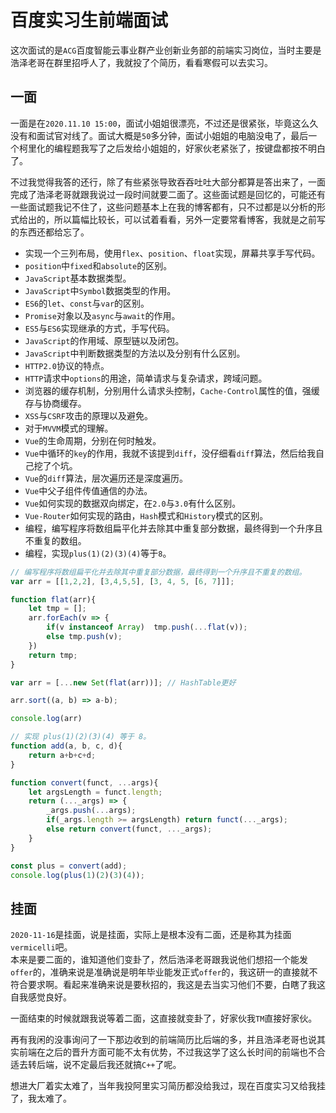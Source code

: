 # 百度实习生前端面试
这次面试的是`ACG`百度智能云事业群产业创新业务部的前端实习岗位，当时主要是浩泽老哥在群里招呼人了，我就投了个简历，看看寒假可以去实习。

## 一面
一面是在`2020.11.10 15:00`，面试小姐姐很漂亮，不过还是很紧张，毕竟这么久没有和面试官对线了。面试大概是`50`多分钟，面试小姐姐的电脑没电了，最后一个柯里化的编程题我写了之后发给小姐姐的，好家伙老紧张了，按键盘都按不明白了。

不过我觉得我答的还行，除了有些紧张导致吞吞吐吐大部分都算是答出来了，一面完成了浩泽老哥就跟我说过一段时间就要二面了。这些面试题是回忆的，可能还有一些面试题我记不住了，这些问题基本上在我的博客都有，只不过都是以分析的形式给出的，所以篇幅比较长，可以试着看看，另外一定要常看博客，我就是之前写的东西还都给忘了。

* 实现一个三列布局，使用`flex`、`position`、`float`实现，屏幕共享手写代码。
* `position`中`fixed`和`absolute`的区别。
* `JavaScript`基本数据类型。
* `JavaScript`中`Symbol`数据类型的作用。
* `ES6`的`let`、`const`与`var`的区别。
* `Promise`对象以及`async`与`await`的作用。
* `ES5`与`ES6`实现继承的方式，手写代码。
* `JavaScript`的作用域、原型链以及闭包。
* `JavaScript`中判断数据类型的方法以及分别有什么区别。
* `HTTP2.0`协议的特点。
* `HTTP`请求中`options`的用途，简单请求与复杂请求，跨域问题。
* 浏览器的缓存机制，分别用什么请求头控制，`Cache-Control`属性的值，强缓存与协商缓存。
* `XSS`与`CSRF`攻击的原理以及避免。
* 对于`MVVM`模式的理解。
* `Vue`的生命周期，分别在何时触发。
* `Vue`中循环的`key`的作用，我就不该提到`diff`，没仔细看`diff`算法，然后给我自己挖了个坑。
* `Vue`的`diff`算法，层次遍历还是深度遍历。
* `Vue`中父子组件传值通信的办法。
* `Vue`如何实现的数据双向绑定，在`2.0`与`3.0`有什么区别。
* `Vue-Router`如何实现的路由，`Hash`模式和`History`模式的区别。
* 编程，编写程序将数组扁平化并去除其中重复部分数据，最终得到一个升序且不重复的数组。
* 编程，实现`plus(1)(2)(3)(4)`等于`8`。

```javascript
// 编写程序将数组扁平化并去除其中重复部分数据，最终得到一个升序且不重复的数组。
var arr = [[1,2,2], [3,4,5,5], [3, 4, 5, [6, 7]]];

function flat(arr){
    let tmp = [];
    arr.forEach(v => {
        if(v instanceof Array)  tmp.push(...flat(v));
        else tmp.push(v);
    })
    return tmp;
}

var arr = [...new Set(flat(arr))]; // HashTable更好

arr.sort((a, b) => a-b);

console.log(arr)

// 实现 plus(1)(2)(3)(4) 等于 8。
function add(a, b, c, d){
    return a+b+c+d;
}

function convert(funct, ...args){
    let argsLength = funct.length;
    return (..._args) => {
        _args.push(...args);
        if(_args.length >= argsLength) return funct(..._args);
        else return convert(funct, ..._args);
    }
}

const plus = convert(add);
console.log(plus(1)(2)(3)(4));
```

## 挂面
`2020-11-16`是挂面，说是挂面，实际上是根本没有二面，还是称其为挂面`vermicelli`吧。  
本来是要二面的，谁知道他们变卦了，然后浩泽老哥跟我说他们想招一个能发`offer`的，准确来说是准确说是明年毕业能发正式`offer`的，我这研一的直接就不符合要求啊。看起来准确来说是要秋招的，我这是去当实习他们不要，白瞎了我这自我感觉良好。  

一面结束的时候就跟我说等着二面，这直接就变卦了，好家伙我`TM`直接好家伙。  

再有我闲的没事询问了一下那边收到的前端简历比后端的多，并且浩泽老哥也说其实前端在之后的晋升方面可能不太有优势，不过我这学了这么长时间的前端也不合适去转后端，说不定最后我还就搞`C++`了呢。  

想进大厂着实太难了，当年我投阿里实习简历都没给我过，现在百度实习又给我挂了，我太难了。
